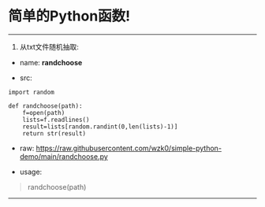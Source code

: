 # 简单的Python函数!

---

1. 从txt文件随机抽取:

* name:
**randchoose**

* src:
```
import random

def randchoose(path):
	f=open(path)
	lists=f.readlines()
	result=lists[random.randint(0,len(lists)-1)]
	return str(result)
  ```
* raw:
https://raw.githubusercontent.com/wzk0/simple-python-demo/main/randchoose.py

* usage:
> randchoose(path)

---
